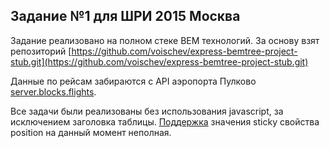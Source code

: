 ## Задание №1 для ШРИ 2015 Москва

Задание реализовано на полном стеке BEM технологий.
За основу взят репозиторий [https://github.com/voischev/express-bemtree-project-stub.git](https://github.com/voischev/express-bemtree-project-stub.git)

Данные по рейсам забираются с API аэропорта Пулково [server.blocks.flights](https://github.com/hotspurs/task1/blob/master/server.blocks/flights/flights.node.js).

Все задачи были реализованы без использования javascript, за исключением заголовка таблицы. [Поддержка](http://caniuse.com/#feat=css-sticky) значения sticky свойства position на данный момент неполная.

